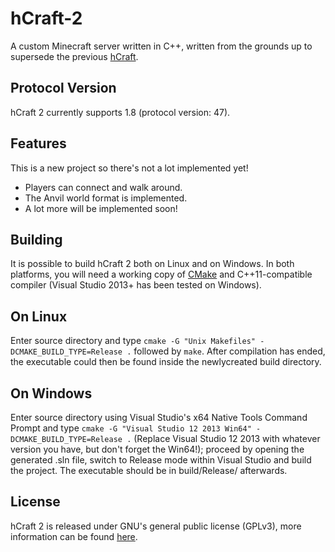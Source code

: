 # hCraft-2
A custom Minecraft server written in C++, written from the grounds up to
supersede the previous [hCraft](https://github.com/BizarreCake/hCraft).

Protocol Version
----------------

hCraft 2 currently supports 1.8 (protocol version: 47).

Features
--------

This is a new project so there's not a lot implemented yet!
*  Players can connect and walk around.
*  The Anvil world format is implemented.
*  A lot more will be implemented soon!

Building
--------

It is possible to build hCraft 2 both on Linux and on Windows.
In both platforms, you will need a working copy of [CMake](http://www.cmake.org/)
and C++11-compatible compiler (Visual Studio 2013+ has been tested on Windows).

## On Linux

Enter source directory and type `cmake -G "Unix Makefiles" -DCMAKE_BUILD_TYPE=Release .`
followed by `make`. After compilation has ended, the executable could then be
found inside the newlycreated build directory.

## On Windows

Enter source directory using Visual Studio's x64 Native Tools Command Prompt
and type `cmake -G "Visual Studio 12 2013 Win64" -DCMAKE_BUILD_TYPE=Release .`
(Replace Visual Studio 12 2013 with whatever version you have, but don't forget
the Win64!); proceed by opening the generated .sln file, switch to Release mode
within Visual Studio and build the project. The executable should be in
build/Release/ afterwards.

License
-------

hCraft 2 is released under GNU's general public license (GPLv3), more information
can be found [here](http://www.gnu.org/licenses/gpl.html).

